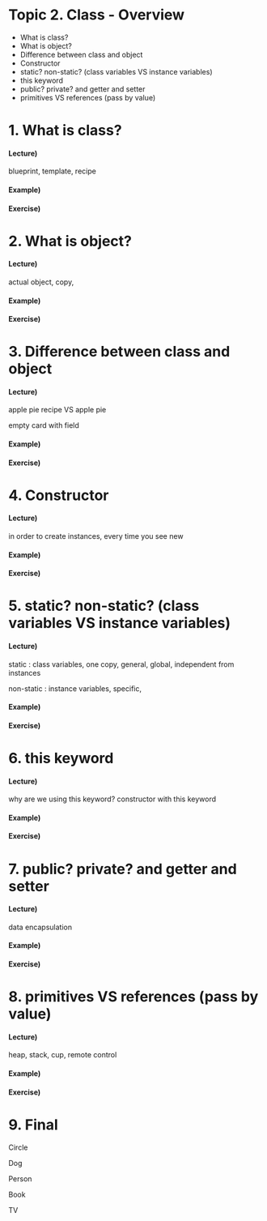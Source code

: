 
# Topic 2. Class - Overview

- What is class?
- What is object?
- Difference between class and object
- Constructor
- static? non-static? (class variables VS instance variables)
- this keyword
- public? private? and getter and setter
- primitives VS references (pass by value)


# 1. What is class?

#### Lecture)

blueprint, template, recipe

#### Example)

#### Exercise)

# 2. What is object?

#### Lecture)

actual object, copy,

#### Example)

#### Exercise)

# 3. Difference between class and object

#### Lecture)

apple pie recipe VS apple pie

empty card with field

#### Example)

#### Exercise)

# 4. Constructor

#### Lecture)

in order to create instances, every time you see new

#### Example)

#### Exercise)

# 5. static? non-static? (class variables VS instance variables)

#### Lecture)

static : class variables, one copy, general, global, independent from instances

non-static : instance variables, specific,

#### Example)

#### Exercise)

# 6. this keyword

#### Lecture)

why are we using this keyword? constructor with this keyword

#### Example)

#### Exercise)

# 7. public? private? and getter and setter

#### Lecture)

data encapsulation

#### Example)

#### Exercise)

# 8. primitives VS references (pass by value)

#### Lecture)

heap, stack, cup, remote control

#### Example)

#### Exercise)

# 9. Final

Circle

Dog

Person

Book

TV


